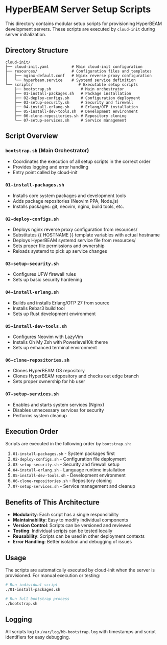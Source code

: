 # HyperBEAM Server Setup Scripts

This directory contains modular setup scripts for provisioning HyperBEAM development servers. These scripts are executed by `cloud-init` during server initialization.

## Directory Structure

```
cloud-init/
├── cloud-init.yaml          # Main cloud-init configuration
├── resources/               # Configuration files and templates
│   ├── nginx-default.conf   # Nginx reverse proxy configuration
│   └── hyperbeam.service    # Systemd service definition
└── scripts/                    # Executable setup scripts
    ├── bootstrap.sh             # Main orchestrator
    ├── 01-install-packages.sh   # Package installation
    ├── 02-deploy-configs.sh     # Configuration deployment
    ├── 03-setup-security.sh     # Security and firewall
    ├── 04-install-erlang.sh     # Erlang/OTP installation
    ├── 05-install-dev-tools.sh  # Development environment
    ├── 06-clone-repositories.sh # Repository cloning
    └── 07-setup-services.sh     # Service management
```

## Script Overview

### `bootstrap.sh` (Main Orchestrator)
- Coordinates the execution of all setup scripts in the correct order
- Provides logging and error handling
- Entry point called by cloud-init

### `01-install-packages.sh`
- Installs core system packages and development tools
- Adds package repositories (Neovim PPA, Node.js)
- Installs packages: git, neovim, nginx, build tools, etc.

### `02-deploy-configs.sh`
- Deploys nginx reverse proxy configuration from resources/
- Substitutes {{ HOSTNAME }} template variables with actual hostname
- Deploys HyperBEAM systemd service file from resources/
- Sets proper file permissions and ownership
- Reloads systemd to pick up service changes

### `03-setup-security.sh`
- Configures UFW firewall rules
- Sets up basic security hardening



### `04-install-erlang.sh`
- Builds and installs Erlang/OTP 27 from source
- Installs Rebar3 build tool
- Sets up Rust development environment

### `05-install-dev-tools.sh`
- Configures Neovim with LazyVim
- Installs Oh My Zsh with Powerlevel10k theme
- Sets up enhanced terminal environment

### `06-clone-repositories.sh`
- Clones HyperBEAM OS repository
- Clones HyperBEAM repository and checks out edge branch
- Sets proper ownership for hb user

### `07-setup-services.sh`
- Enables and starts system services (Nginx)
- Disables unnecessary services for security
- Performs system cleanup

## Execution Order

Scripts are executed in the following order by `bootstrap.sh`:

1. `01-install-packages.sh` - System packages first
2. `02-deploy-configs.sh` - Configuration file deployment
3. `03-setup-security.sh` - Security and firewall setup
4. `04-install-erlang.sh` - Language runtime installation
5. `05-install-dev-tools.sh` - Development environment
6. `06-clone-repositories.sh` - Repository cloning
7. `07-setup-services.sh` - Service management and cleanup

## Benefits of This Architecture

- **Modularity**: Each script has a single responsibility
- **Maintainability**: Easy to modify individual components
- **Version Control**: Scripts can be versioned and reviewed
- **Testing**: Individual scripts can be tested locally
- **Reusability**: Scripts can be used in other deployment contexts
- **Error Handling**: Better isolation and debugging of issues

## Usage

The scripts are automatically executed by cloud-init when the server is provisioned. For manual execution or testing:

```bash
# Run individual script
./01-install-packages.sh

# Run full bootstrap process
./bootstrap.sh
```

## Logging

All scripts log to `/var/log/hb-bootstrap.log` with timestamps and script identifiers for easy debugging.
